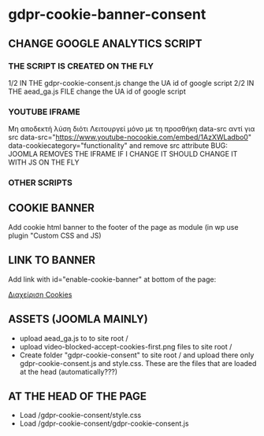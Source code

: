 # gdpr-cookie-banner-consent

## CHANGE GOOGLE ANALYTICS SCRIPT
### THE SCRIPT IS CREATED ON THE FLY
1/2 IN THE gdpr-cookie-consent.js change the UA id of google script
2/2 IN THE aead_ga.js FILE change the UA id of google script

### YOUTUBE IFRAME
Μη αποδεκτή λύση διότι
Λειτουργεί μόνο με τη προσθήκη data-src αντί για src
data-src="https://www.youtube-nocookie.com/embed/1AzXWLadbo0" 
data-cookiecategory="functionality" 
and remove src attribute
BUG: JOOMLA REMOVES THE IFRAME IF I CHANGE IT
SHOULD CHANGE IT WITH JS ON THE FLY


### OTHER SCRIPTS
<!-- * Change script type="text/javascript" to script type="text/plain"  -->
<!-- * add the cookie category eg: data-cookiecategory="targeting"  -->


## COOKIE BANNER
Add cookie html banner to the footer of the page as module (in wp use plugin "Custom CSS and JS)

## LINK TO BANNER
Add link with id="enable-cookie-banner" at bottom of the page:
<div><a id="enable-cookie-banner" href="#">Διαχείριση Cookies</a></div>



## ASSETS (JOOMLA MAINLY)
* upload aead_ga.js to to site root /
* upload video-blocked-accept-cookies-first.png files to site root /
* Create folder "gdpr-cookie-consent" to site root / and upload there only gdpr-cookie-consent.js and style.css. These are the files that are loaded at the head (automatically???)

## AT THE HEAD OF THE PAGE
* Load /gdpr-cookie-consent/style.css  
* Load /gdpr-cookie-consent/gdpr-cookie-consent.js 